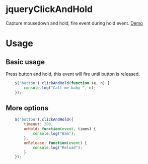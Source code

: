 # jqueryClickAndHold
Capture mousedown and hold, fire event during hold event. [Demo](https://phuong.github.io/jqueryClickAndHold/)

# Usage

## Basic usage

Press button and hold, this event will fire until button is released.

```javascript
    $('button').clickAndHold(function (e, n) {
        console.log("Call me baby ", n);
    });
```

## More options
```javascript
    $('button').clickAndHold({
        timeout: 200,
        onHold: function(event, times) {
            console.log("Bam");
        },
        onRelease: function(event) {
            console.log("Reload");
        }
    });
```
